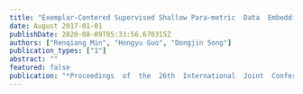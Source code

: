 ```yaml
---
title: "Exemplar-Centered Supervised Shallow Para-metric  Data  Embedding"
date: August 2017-01-01
publishDate: 2020-08-09T05:33:56.670315Z
authors: ["Renqiang Min", "Hongyu Guo", "Dongjin Song"]
publication_types: ["1"]
abstract: ""
featured: false
publication: "*Proceedings  of  the  26th  International  Joint  Conference  on  Artificial Intelligence (IJCAI)*"
---
```



